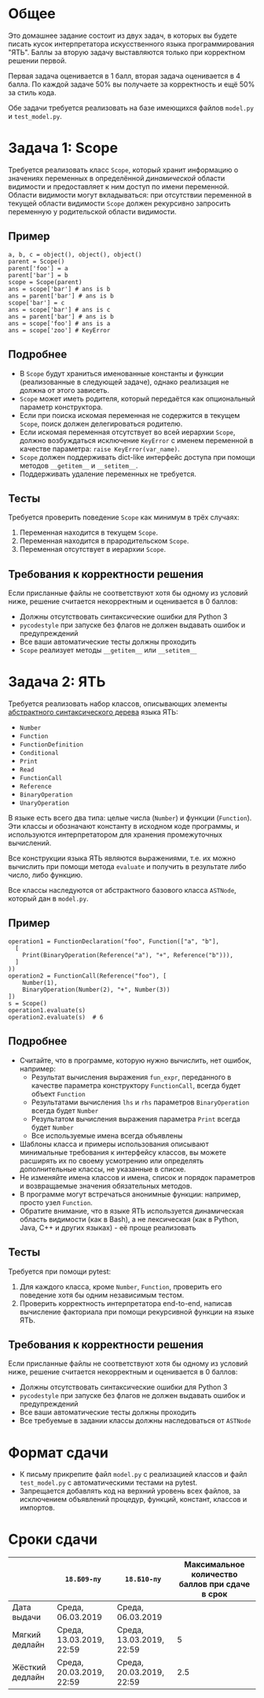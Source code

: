 # Общее
Это домашнее задание состоит из двух задач, в которых вы будете писать кусок
интерпретатора искусственного языка программирования "ЯТЬ".
Баллы за вторую задачу выставляются только при корректном решении первой.

Первая задача оценивается в 1 балл, вторая задача оценивается в 4 балла.
По каждой задаче 50% вы получаете за корректность и ещё 50% за стиль кода.

Обе задачи требуется реализовать на базе имеющихся файлов `model.py` и `test_model.py`.

# Задача 1: Scope
Требуется реализовать класс `Scope`, который хранит информацию о значениях переменных
в определённой _динамической_ области видимости и предоставляет к ним доступ по имени переменной.
Области видимости могут вкладываться: при отсутствии переменной в текущей области видимости `Scope`
должен рекурсивно запросить переменную у родительской области видимости.

## Пример
```
a, b, c = object(), object(), object()
parent = Scope()
parent['foo'] = a
parent['bar'] = b
scope = Scope(parent)
ans = scope['bar'] # ans is b
ans = parent['bar'] # ans is b
scope['bar'] = c
ans = scope['bar'] # ans is c
ans = parent['bar'] # ans is b
ans = scope['foo'] # ans is a
ans = scope['zoo'] # KeyError
```

## Подробнее
* В `Scope` будут храниться именованные константы и функции (реализованные в следующей задаче), однако реализация не должна от этого зависеть.
* `Scope` может иметь родителя, который передаётся как опциональный параметр конструктора.
* Если при поиска искомая переменная не содержится в текущем `Scope`, поиск должен делегироваться родителю.
* Если искомая переменная отсутствует во всей иерархии `Scope`, должно возбуждаться исключение `KeyError`
  с именем переменной в качестве параметра: `raise KeyError(var_name)`.
* `Scope` должен поддерживать dict-like интерфейс доступа при помощи методов `__getitem__` и `__setitem__`.
* Поддерживать удаление переменных не требуется.

## Тесты
Требуется проверить поведение `Scope` как минимум в трёх случаях:
1. Переменная находится в текущем `Scope`.
2. Переменная находится в прародительском `Scope`.
3. Переменная отсутствует в иерархии `Scope`.

## Требования к корректности решения
Если присланные файлы не соответствуют хотя бы одному из условий ниже, решение считается некорректным и оценивается в 0 баллов:

* Должны отсутствовать синтаксические ошибки для Python 3
* `pycodestyle` при запуске без флагов не должен выдавать ошибок и предупреждений
* Все ваши автоматические тесты должны проходить
* `Scope` реализует методы `__getitem__` или `__setitem__`

# Задача 2: ЯТЬ
Требуется реализовать набор классов, описывающих элементы [абстрактного синтаксического дерева](https://en.wikipedia.org/wiki/Abstract_syntax_tree) языка ЯТЬ:
* `Number`
* `Function`
* `FunctionDefinition`
* `Conditional`
* `Print`
* `Read`
* `FunctionCall`
* `Reference`
* `BinaryOperation`
* `UnaryOperation`

В языке есть всего два типа: целые числа (`Number`) и функции (`Function`).
Эти классы и обозначают константу в исходном коде программы,
и используются интерпретатором для хранения промежуточных вычислений.

Все конструкции языка ЯТЬ являются выражениями, т.е. их можно вычислить
при помощи метода `evaluate` и получить в результате либо число, либо функцию.

Все классы наследуются от абстрактного базового класса `ASTNode`,
который дан в `model.py`.

## Пример
```
operation1 = FunctionDeclaration("foo", Function(["a", "b"],
  [
    Print(BinaryOperation(Reference("a"), "+", Reference("b"))),
  ]
))
operation2 = FunctionCall(Reference("foo"), [
    Number(1),
    BinaryOperation(Number(2), "+", Number(3))
])
s = Scope()
operation1.evaluate(s)
operation2.evaluate(s)  # 6
```

## Подробнее
* Считайте, что в программе, которую нужно вычислить, нет ошибок, например:
  * Результат вычисления выражения `fun_expr`, переданного в качестве параметра конструктору `FunctionCall`, всегда будет объект `Function`
  * Результатами вычисления `lhs` и `rhs` параметров `BinaryOperation` всегда будет `Number`
  * Результатом вычисления выражения параметра `Print` всегда будет `Number`
  * Все используемые имена всегда объявлены
* Шаблоны класса и примеры использования описывают минимальные требования к интерфейсу классов, вы можете расширять их по своему усмотрению или определять дополнительные классы, не указанные в списке.
* Не изменяйте имена классов и имена, список и порядок параметров и возвращаемые значения обязательных методов.
* В программе могут встречаться анонимные функции: например, просто узел `Function`.
* Обратите внимание, что в языке ЯТЬ используется динамическая область видимости (как в Bash), а не лексическая (как в Python, Java, C++ и других языках) - её проще реализовать

## Тесты
Требуется при помощи pytest:

1. Для каждого класса, кроме `Number`, `Function`, проверить его поведение хотя бы одним независимым тестом.
2. Проверить корректность интерпретатора end-to-end, написав вычисление факториала при помощи рекурсивной функции на языке ЯТЬ.

## Требования к корректности решения
Если присланные файлы не соответствуют хотя бы одному из условий ниже, решение считается некорректным и оценивается в 0 баллов:

* Должны отсутствовать синтаксические ошибки для Python 3
* `pycodestyle` при запуске без флагов не должен выдавать ошибок и предупреждений
* Все ваши автоматические тесты должны проходить
* Все требуемые в задании классы должны наследоваться от `ASTNode`

# Формат сдачи
* К письму прикрепите файл `model.py` с реализацией классов и файл `test_model.py` с автоматическими тестами на pytest.
* Запрещается добавлять код на верхний уровень всех файлов, за исключением объявлений процедур, функций, констант, классов и импортов.

# Сроки сдачи
|   | `18.Б09-пу` | `18.Б10-пу` |Максимальное количество баллов при сдаче в срок
|---|---|---|---|
|Дата выдачи|Среда, 06.03.2019|Среда, 06.03.2019|   |
|Мягкий дедлайн|Среда, 13.03.2019, 22:59|Среда, 13.03.2019, 22:59|5|
|Жёсткий дедлайн|Среда, 20.03.2019, 22:59|Среда, 20.03.2019, 22:59|2.5|
